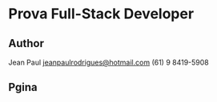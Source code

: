 
# Prova Full-Stack Developer 
## Author
Jean Paul
jeanpaulrodrigues@hotmail.com
(61) 9 8419-5908
## Pgina